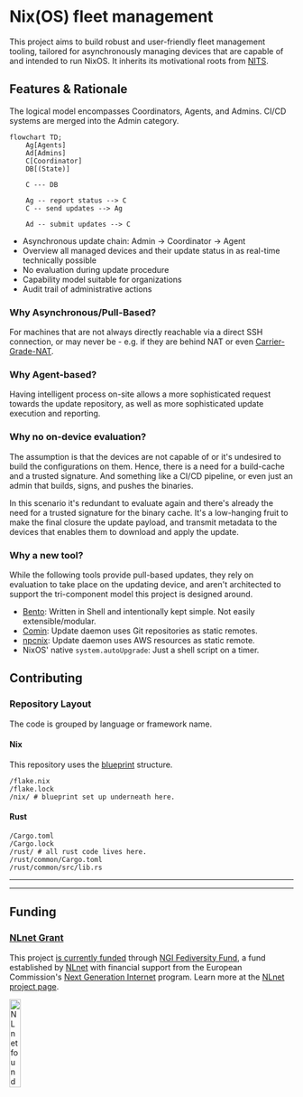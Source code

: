 # Nix(OS) fleet management

This project aims to build robust and user-friendly fleet management tooling, tailored for asynchronously managing devices that are capable of and intended to run NixOS. It inherits its motivational roots from [NITS](https://github.com/numtide/nits).

## Features \& Rationale
The logical model encompasses Coordinators, Agents, and Admins. CI/CD systems are merged into the Admin category.

```mermaid
flowchart TD;
    Ag[Agents]
    Ad[Admins]
    C[Coordinator]
    DB[(State)]

    C --- DB

    Ag -- report status --> C
    C -- send updates --> Ag

    Ad -- submit updates --> C
```


* Asynchronous update chain: Admin -> Coordinator -> Agent
* Overview all managed devices and their update status in as real-time technically possible
* No evaluation during update procedure
* Capability model suitable for organizations
* Audit trail of administrative actions

###  Why Asynchronous/Pull-Based?
For machines that are not always directly reachable via a direct SSH connection, or may never be - e.g. if they are behind NAT or even [Carrier-Grade-NAT](https://en.wikipedia.org/wiki/Carrier-grade_NAT).

### Why Agent-based?
Having intelligent process on-site allows a more sophisticated request towards the update repository, as well as more sophisticated update execution and reporting.

### Why no on-device evaluation?
The assumption is that the devices are not capable of or it's undesired to build the configurations on them. Hence, there is a need for a build-cache and a trusted signature. And something like a CI/CD pipeline, or even just an admin that builds, signs, and pushes the binaries.

In this scenario it's redundant to evaluate again and there's already the need for a trusted signature for the binary cache. It's a low-hanging fruit to make the final closure the update payload, and transmit metadata to the devices that enables them to download and apply the update.

### Why a new tool?
While the following tools provide pull-based updates, they rely on evaluation to take place on the updating device, and aren't architected to support the tri-component model this project is designed around.

* [Bento](https://github.com/rapenne-s/bento): Written in Shell and intentionally kept simple. Not easily extensible/modular.
* [Comin](https://github.com/nlewo/comin): Update daemon uses Git repositories as static remotes.
* [npcnix](https://github.com/rustshop/npcnix): Update daemon uses AWS resources as static remote.
* NixOS' native `system.autoUpgrade`: Just a shell script on a timer.

## Contributing

### Repository Layout

The code is grouped by language or framework name.

#### Nix

This repository uses the [blueprint](https://github.com/numtide/blueprint) structure.

```
/flake.nix
/flake.lock
/nix/ # blueprint set up underneath here.
```

#### Rust

```
/Cargo.toml
/Cargo.lock
/rust/ # all rust code lives here.
/rust/common/Cargo.toml
/rust/common/src/lib.rs
```

---

---

## Funding

### [NLnet Grant][nlnet-grant-1]

This project [is currently funded][nlnet-grant-1] through [NGI Fediversity Fund](https://nlnet.nl/fediversity), a fund established by [NLnet](https://nlnet.nl) with financial support from the European Commission's [Next Generation Internet](https://ngi.eu) program. Learn more at the [NLnet project page](https://nlnet.nl/project/Agent-based-deployment).

[<img src="https://nlnet.nl/logo/banner.png" alt="NLnet foundation logo" width="20%" />](https://nlnet.nl)


[nlnet-grant-1]: https://nlnet.nl/project/Agent-based-deployment
